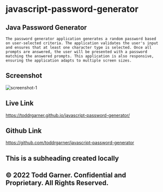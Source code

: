 # javascript-password-generator



## Java Password Generator

```
The password generator application generates a random password based on user-selected criteria. The application validates the user's input and ensures that at least one character type is selected. Once all prompts are answered, the user will be presented with a password matching the answered prompts. This application is also responsive, ensuring the application adapts to multiple screen sizes.
```

## Screenshot
![screenshot-1 ](https://user-images.githubusercontent.com/110719370/185785684-281bc94c-8590-4067-92c5-7cbdf8e38676.png)

## Live Link
https://toddrgarner.github.io/javascript-password-generator/

## Github Link
https://github.com/toddrgarner/javascript-password-generator


## This is a subheading created locally
## © 2022 Todd Garner. Confidential and Proprietary. All Rights Reserved.